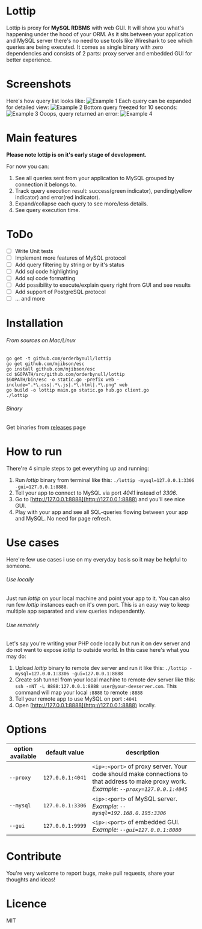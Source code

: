 # Lottip

Lottip is proxy for **MySQL RDBMS** with web GUI. It will show you what's happening under the hood of your ORM.
As it sits between your application and MySQL server there's no need to use tools like Wireshark to see which queries are being executed.
It comes as single binary with zero dependencies and consists of 2 parts: proxy server and embedded GUI for better experience.

# Screenshots
Here's how query list looks like:
![Example 1](https://raw.githubusercontent.com/orderbynull/lottip/master/shots/1.png)
Each query can be expanded for detailed view:
![Example 2](https://raw.githubusercontent.com/orderbynull/lottip/master/shots/2.png)
Bottom query freezed for 10 seconds:
![Example 3](https://raw.githubusercontent.com/orderbynull/lottip/master/shots/3.png)
Ooops, query returned an error:
![Example 4](https://raw.githubusercontent.com/orderbynull/lottip/master/shots/4.png)

# Main features
**Please note lottip is on it's early stage of development.**

For now you can:
1. See all queries sent from your application to MySQL grouped by connection it belongs to.
2. Track query execution result: success(green indicator), pending(yellow indicator) and error(red indicator).
3. Expand/collapse each query to see more/less details.
4. See query execution time.

# ToDo
- [ ] Write Unit tests
- [ ] Implement more features of MySQL protocol
- [ ] Add query filtering by string or by it's status
- [ ] Add sql code highlighting
- [ ] Add sql code formatting
- [ ] Add possibility to execute/explain query right from GUI and see results
- [ ] Add support of PostgreSQL protocol 
- [ ] ... and more

# Installation
###### From sources on Mac/Linux
    go get -t github.com/orderbynull/lottip
    go get github.com/mjibson/esc
    go install github.com/mjibson/esc
    cd $GOPATH/src/github.com/orderbynull/lottip
    $GOPATH/bin/esc -o static.go -prefix web -include=".*\.css|.*\.js|.*\.html|.*\.png" web
    go build -o lottip main.go static.go hub.go client.go
    ./lottip
    
###### Binary
Get binaries from [releases](https://github.com/orderbynull/lottip/releases) page

# How to run
There're 4 simple steps to get everything up and running:
1. Run *lottip* binary from terminal like this: `./lottip -mysql=127.0.0.1:3306 -gui=127.0.0.1:8888`.
2. Tell your app to connect to MySQL via port *4041* instead of *3306*.
3. Go to [http://127.0.0.1:8888](http://127.0.0.1:8888) and you'll see nice GUI.
4. Play with your app and see all SQL-queries flowing between your app and MySQL. No need for page refresh.

# Use cases
Here're few use cases i use on my everyday basis so it may be helpful to someone.

###### Use locally
Just run *lottip* on your local machine and point your app to it.
You can also run few *lottip* instances each on it's own port. 
This is an easy way to keep multiple app separated and view queries independently.

###### Use remotely
Let's say you're writing your PHP code locally but run it on dev server and do not want to expose *lottip* to outside world.
In this case here's what you may do:
1. Upload *lottip* binary to remote dev server and run it like this: `./lottip -mysql=127.0.0.1:3306 -gui=127.0.0.1:8888`
2. Create ssh tunnel from your local machine to remote dev server like this: `ssh -nNT -L 8888:127.0.0.1:8888 user@your-devserver.com`.
   This command will map your local `:8888` to remote `:8888`
3. Tell your remote app to use MySQL on port `:4041`
4. Open [http://127.0.0.1:8888](http://127.0.0.1:8888) locally.

# Options
| option available       |  default value  | description                                                                                                          
| ---------------------- |-----------------|-------------------------------------------------------------------------------------------------  
| `--proxy`              | `127.0.0.1:4041`|`<ip>:<port>` of proxy server. Your code should make connections to that address to make proxy work. *Example: `--proxy=127.0.0.1:4045`*        
| `--mysql`              | `127.0.0.1:3306`|`<ip>:<port>` of MySQL server. *Example: `--mysql=192.168.0.195:3306`*
| `--gui`                | `127.0.0.1:9999`|`<ip>:<port>` of embedded GUI. *Example: `--gui=127.0.0.1:8080`*

# Contribute
You're very welcome to report bugs, make pull requests, share your thoughts and ideas!

# Licence
MIT
